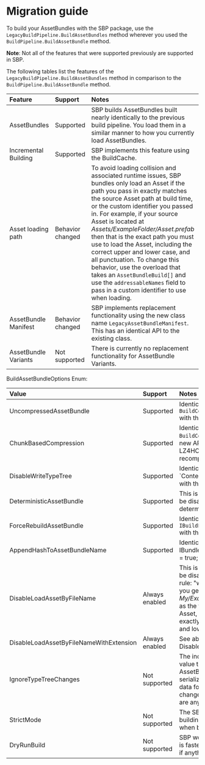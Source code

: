 # Migration guide

To build your AssetBundles with the SBP package, use the `LegacyBuildPipeline.BuildAssetBundles` method wherever you used the `BuildPipeline.BuildAssetBundle` method.

__Note__: Not all of the features that were supported previously are supported in SBP.

The following tables list the features of the `LegacyBuildPipeline.BuildAssetBundles` method in comparison to the `BuildPipeline.BuildAssetBundle` method.

| Feature| Support | Notes |
|:---|:---|:---|
| AssetBundles| Supported | SBP builds AssetBundles built nearly identically to the previous build pipeline. You load them in a similar manner to how you currently load AssetBundles.  |
| Incremental Building | Supported | SBP implements this feature using the BuildCache. |
| Asset loading path| Behavior changed | To avoid loading collision and associated runtime issues, SBP bundles only load an Asset if the path you pass in exactly matches the source Asset path at build time, or the custom identifier you passed in. For example, if your source Asset is located at *Assets/ExampleFolder/Asset.prefab* then that is the exact path you must use to load the Asset, including the correct upper and lower case, and all punctuation. To change this behavior, use the overload that takes an `AssetBundleBuild[]` and use the `addressableNames` field to pass in a custom identifier to use when loading. |
| AssetBundle Manifest | Behavior changed | SBP implements replacement functionality using the new class name `LegacyAssetBundleManifest`. This has an identical API to the existing class. |
| AssetBundle Variants| Not supported | There is currently no replacement functionality for AssetBundle Variants. |

BuildAssetBundleOptions Enum:

| Value| Support | Notes |
|:---|:---|:---|
| UncompressedAssetBundle| Supported | Identical to using `BuildCompression.DefaultUncompressed` with the new API. |
| ChunkBasedCompression | Supported | Identical to using `BuildCompression.DefaultLZ4` with the new API. __Note__: This has always been LZ4HC in the Editor, and LZ4 if it was recompressed at Runtime. |
| DisableWriteTypeTree | Supported | Identical to using `ContentBuildFlags.DisableWriteTyp with the new API. |
| DeterministicAssetBundle | Supported | This is enabled by default, and it can’t be disabled. SBP builds deterministically. |
| ForceRebuildAssetBundle | Supported | Identical to using `IBuildParameters.UseCache = false;` with the new API. |
| AppendHashToAssetBundleName | Supported | Identical to using IBundleBuildParameters.AppendHash = true; with the new API.  |
| DisableLoadAssetByFileName | Always enabled | This is enabled by default, and can’t be disabled. SBP is strict about the rule: "what you pass in is exactly what you get out". If you pass in *My/Example1/Example2/Asset.asset* as the file name to use to load the Asset, you must use that identifier exactly, including the correct upper and lower case, and all punctuation. |
| DisableLoadAssetByFileNameWithExtension | Always enabled | See above details on DisableLoadAssetByFileName. |
| IgnoreTypeTreeChanges | Not supported | The incremental build system used this value to prevent rebuilding AssetBundles when an Asset's serialization layout changed, but the data for the Asset itself did not change. SBP currently rebuilds if there are any changes. |
| StrictMode | Not supported | The SBP is stricter about properly building AssetBundles and knowing when builds fail.  |
| DryRunBuild | Not supported | SBP works fundamentally differently. It is faster to do a full build to determine if anything has changed. |